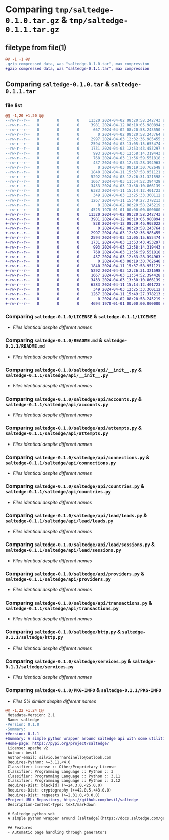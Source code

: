 # Comparing `tmp/saltedge-0.1.0.tar.gz` & `tmp/saltedge-0.1.1.tar.gz`

## filetype from file(1)

```diff
@@ -1 +1 @@
-gzip compressed data, was "saltedge-0.1.0.tar", max compression
+gzip compressed data, was "saltedge-0.1.1.tar", max compression
```

## Comparing `saltedge-0.1.0.tar` & `saltedge-0.1.1.tar`

### file list

```diff
@@ -1,20 +1,20 @@
--rw-r--r--   0        0        0    11320 2024-04-02 08:20:58.242743 saltedge-0.1.0/LICENSE
--rw-r--r--   0        0        0     3981 2024-04-12 08:10:05.980894 saltedge-0.1.0/README.md
--rw-r--r--   0        0        0      667 2024-04-02 08:20:58.243550 saltedge-0.1.0/pyproject.toml
--rw-r--r--   0        0        0        0 2024-04-02 08:20:58.243764 saltedge-0.1.0/saltedge/__init__.py
--rw-r--r--   0        0        0     2997 2024-04-03 12:32:36.985455 saltedge-0.1.0/saltedge/api/__init__.py
--rw-r--r--   0        0        0     2594 2024-04-03 13:05:15.655474 saltedge-0.1.0/saltedge/api/accounts.py
--rw-r--r--   0        0        0     1731 2024-04-03 12:53:43.453297 saltedge-0.1.0/saltedge/api/attempts.py
--rw-r--r--   0        0        0      993 2024-04-03 12:58:14.319443 saltedge-0.1.0/saltedge/api/connections.py
--rw-r--r--   0        0        0      768 2024-04-03 11:56:59.551818 saltedge-0.1.0/saltedge/api/countries.py
--rw-r--r--   0        0        0      437 2024-04-03 12:33:28.394963 saltedge-0.1.0/saltedge/api/customers.py
--rw-r--r--   0        0        0        0 2024-04-03 08:19:30.762648 saltedge-0.1.0/saltedge/api/lead/__init__.py
--rw-r--r--   0        0        0     1840 2024-04-11 15:37:58.951121 saltedge-0.1.0/saltedge/api/lead/leads.py
--rw-r--r--   0        0        0     5292 2024-04-03 12:26:31.321598 saltedge-0.1.0/saltedge/api/lead/sessions.py
--rw-r--r--   0        0        0     1667 2024-04-03 11:54:52.394428 saltedge-0.1.0/saltedge/api/providers.py
--rw-r--r--   0        0        0     3433 2024-04-03 13:30:10.866139 saltedge-0.1.0/saltedge/api/transactions.py
--rw-r--r--   0        0        0     6383 2024-04-11 15:14:12.401723 saltedge-0.1.0/saltedge/http.py
--rw-r--r--   0        0        0      349 2024-04-03 12:25:33.360112 saltedge-0.1.0/saltedge/logging.py
--rw-r--r--   0        0        0     1267 2024-04-11 15:49:27.378213 saltedge-0.1.0/saltedge/services.py
--rw-r--r--   0        0        0        0 2024-04-02 08:20:58.245219 saltedge-0.1.0/saltedge/tests/__init__.py
--rw-r--r--   0        0        0     4525 1970-01-01 00:00:00.000000 saltedge-0.1.0/PKG-INFO
+-rw-r--r--   0        0        0    11320 2024-04-02 08:20:58.242743 saltedge-0.1.1/LICENSE
+-rw-r--r--   0        0        0     3981 2024-04-12 08:10:05.980894 saltedge-0.1.1/README.md
+-rw-r--r--   0        0        0      828 2024-04-12 08:29:46.902022 saltedge-0.1.1/pyproject.toml
+-rw-r--r--   0        0        0        0 2024-04-02 08:20:58.243764 saltedge-0.1.1/saltedge/__init__.py
+-rw-r--r--   0        0        0     2997 2024-04-03 12:32:36.985455 saltedge-0.1.1/saltedge/api/__init__.py
+-rw-r--r--   0        0        0     2594 2024-04-03 13:05:15.655474 saltedge-0.1.1/saltedge/api/accounts.py
+-rw-r--r--   0        0        0     1731 2024-04-03 12:53:43.453297 saltedge-0.1.1/saltedge/api/attempts.py
+-rw-r--r--   0        0        0      993 2024-04-03 12:58:14.319443 saltedge-0.1.1/saltedge/api/connections.py
+-rw-r--r--   0        0        0      768 2024-04-03 11:56:59.551818 saltedge-0.1.1/saltedge/api/countries.py
+-rw-r--r--   0        0        0      437 2024-04-03 12:33:28.394963 saltedge-0.1.1/saltedge/api/customers.py
+-rw-r--r--   0        0        0        0 2024-04-03 08:19:30.762648 saltedge-0.1.1/saltedge/api/lead/__init__.py
+-rw-r--r--   0        0        0     1840 2024-04-11 15:37:58.951121 saltedge-0.1.1/saltedge/api/lead/leads.py
+-rw-r--r--   0        0        0     5292 2024-04-03 12:26:31.321598 saltedge-0.1.1/saltedge/api/lead/sessions.py
+-rw-r--r--   0        0        0     1667 2024-04-03 11:54:52.394428 saltedge-0.1.1/saltedge/api/providers.py
+-rw-r--r--   0        0        0     3433 2024-04-03 13:30:10.866139 saltedge-0.1.1/saltedge/api/transactions.py
+-rw-r--r--   0        0        0     6383 2024-04-11 15:14:12.401723 saltedge-0.1.1/saltedge/http.py
+-rw-r--r--   0        0        0      349 2024-04-03 12:25:33.360112 saltedge-0.1.1/saltedge/logging.py
+-rw-r--r--   0        0        0     1267 2024-04-11 15:49:27.378213 saltedge-0.1.1/saltedge/services.py
+-rw-r--r--   0        0        0        0 2024-04-02 08:20:58.245219 saltedge-0.1.1/saltedge/tests/__init__.py
+-rw-r--r--   0        0        0     4694 1970-01-01 00:00:00.000000 saltedge-0.1.1/PKG-INFO
```

### Comparing `saltedge-0.1.0/LICENSE` & `saltedge-0.1.1/LICENSE`

 * *Files identical despite different names*

### Comparing `saltedge-0.1.0/README.md` & `saltedge-0.1.1/README.md`

 * *Files identical despite different names*

### Comparing `saltedge-0.1.0/saltedge/api/__init__.py` & `saltedge-0.1.1/saltedge/api/__init__.py`

 * *Files identical despite different names*

### Comparing `saltedge-0.1.0/saltedge/api/accounts.py` & `saltedge-0.1.1/saltedge/api/accounts.py`

 * *Files identical despite different names*

### Comparing `saltedge-0.1.0/saltedge/api/attempts.py` & `saltedge-0.1.1/saltedge/api/attempts.py`

 * *Files identical despite different names*

### Comparing `saltedge-0.1.0/saltedge/api/connections.py` & `saltedge-0.1.1/saltedge/api/connections.py`

 * *Files identical despite different names*

### Comparing `saltedge-0.1.0/saltedge/api/countries.py` & `saltedge-0.1.1/saltedge/api/countries.py`

 * *Files identical despite different names*

### Comparing `saltedge-0.1.0/saltedge/api/lead/leads.py` & `saltedge-0.1.1/saltedge/api/lead/leads.py`

 * *Files identical despite different names*

### Comparing `saltedge-0.1.0/saltedge/api/lead/sessions.py` & `saltedge-0.1.1/saltedge/api/lead/sessions.py`

 * *Files identical despite different names*

### Comparing `saltedge-0.1.0/saltedge/api/providers.py` & `saltedge-0.1.1/saltedge/api/providers.py`

 * *Files identical despite different names*

### Comparing `saltedge-0.1.0/saltedge/api/transactions.py` & `saltedge-0.1.1/saltedge/api/transactions.py`

 * *Files identical despite different names*

### Comparing `saltedge-0.1.0/saltedge/http.py` & `saltedge-0.1.1/saltedge/http.py`

 * *Files identical despite different names*

### Comparing `saltedge-0.1.0/saltedge/services.py` & `saltedge-0.1.1/saltedge/services.py`

 * *Files identical despite different names*

### Comparing `saltedge-0.1.0/PKG-INFO` & `saltedge-0.1.1/PKG-INFO`

 * *Files 5% similar despite different names*

```diff
@@ -1,22 +1,24 @@
 Metadata-Version: 2.1
 Name: saltedge
-Version: 0.1.0
-Summary: 
+Version: 0.1.1
+Summary: A simple python wrapper around saltedge api with some utilities.
+Home-page: https://pypi.org/project/saltedge/
 License: apache v2
 Author: besil
 Author-email: silvio.bernardinello@outlook.com
 Requires-Python: >=3.11,<4.0
 Classifier: License :: Other/Proprietary License
 Classifier: Programming Language :: Python :: 3
 Classifier: Programming Language :: Python :: 3.11
 Classifier: Programming Language :: Python :: 3.12
 Requires-Dist: black[d] (>=24.3.0,<25.0.0)
 Requires-Dist: cryptography (>=42.0.5,<43.0.0)
 Requires-Dist: requests (>=2.31.0,<3.0.0)
+Project-URL: Repository, https://github.com/besil/saltedge
 Description-Content-Type: text/markdown
 
 # Saltedge python sdk
 A simple python wrapper around [saltedge](https://docs.saltedge.com/general/) api with some utilities.
 
 ## Features
 - Automatic page handling through generators
```

